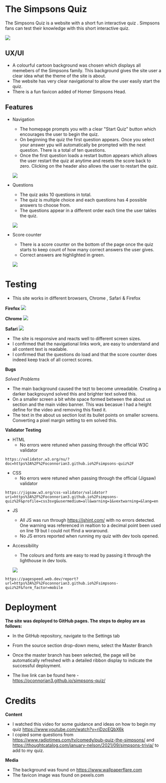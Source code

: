 # The Simpsons Quiz #

The Simpsons Quiz is a website with a short fun interactive quiz . Simpsons fans can test their knowledge with this short interactive quiz.

![](assets/images/amiresponsive.png)

## UX/UI ##

   * A colourful cartoon background was chosen which displays all memebers of the Simpsons family. This background gives the site user a clear idea what the theme of the site is about.
   * The website has very clear navigational to allow the user easily start the quiz.
   * There is a fun favicon added of Homer Simpsons Head.

## Features ##

 * Navigation

    * The homepage prompts you with a clear "Start Quiz" button which encourages the user to begin the quiz.
    * On beginning the quiz the first question appears. Once you select your answer ypu will automatically be prompted with the next question. There is a total of ten questions. 
    * Once the first question loads a restart button appears which allows the user restart the quiz at anytime and resets the score back to zero. Clicking on the header also allows the user to restart the quiz. 
   

    ![](assets/images/header-and-start-page.png)

 * Questions

    * The quiz asks 10 questions in total.
    * The quiz is multiple choice and each questions has 4 possible answers to choose from.
    * The questions appear in a different order each time the user takles the quiz.
    
    ![](assets/images/questions.png)

 * Score counter

    * There is a score counter on the bottom of the page once the quiz starts to keep count of how many correct answers the user gives. 
    * Correct answers are highlighted in green.   

    ![](assets/images/correct-answers.png)

# Testing #

   * This site works in different browsers, Chrome , Safari & Firefox

   **Firefox**
![](assets/images/firefox.png)

   **Chrome**
![](assets/images/chrome.png)

   **Safari**
![](assets/images/safari.png)

   * The site is responsive and reacts well to different screen sizes.
   * I confirmed that the navigational links work, are easy to understand and all content text is readable.
   * I confirmed that the questions do load and that the score counter does indeed keep track of all correct scores.

**Bugs** 

*Solved Problems*

   * The main background caused the tezt to become unreadable. Creating a darker backgrouynd solved this and brighter text solved this.
   * On a smaller screen a bit white space formed between the about us section and the main video banner. This was becasue I had a height define for the video and removing this fixed it. 
   * The text in the about us section lost its bullet points on smaller screens. Converting a pixel margin setting to em solved this.

**Validator Testing**

* HTML
   * No errors were retuned when passing through the official W3C validator

```
https://validator.w3.org/nu/?doc=https%3A%2F%2Foconnorian3.github.io%2Fsimpsons-quiz%2F

```

* CSS
   * No errors were retuned when passing through the official (Jigsaw) validator

```
https://jigsaw.w3.org/css-validator/validator?uri=https%3A%2F%2Foconnorian3.github.io%2Fsimpsons-quiz%2F&profile=css3svg&usermedium=all&warning=1&vextwarning=&lang=en
```

* JS
  * All JS was run through https://jshint.com/ with no errors detected. One warning was referenced in realtion to a decimal point been used on line 19 but I could not ffind a woraround.
  * No JS errors reported when running my quiz with dev tools opened.
    
* Accessibility
   * The colours and fonts are easy to read by passing it through the lighthouse in dev tools.

   ![](/assets/images/lighthouseresults.png)
```
https://pagespeed.web.dev/report?url=https%3A%2F%2Foconnorian3.github.io%2Fsimpsons-quiz%2F&form_factor=mobile

```    

# Deployment #

**The site was deployed to GitHub pages. The steps to deploy are as follows:**
   * In the GitHub repository, navigate to the Settings tab
   * From the source section drop-down menu, select the Master Branch
   * Once the master branch has been selected, the page will be automatically refreshed with a detailed ribbon display to indicate the successful deployment.

   * The live link can be found here - https://oconnorian3.github.io/simpsons-quiz/

# Credits #

**Content** 
   * I watched this video for some guidance and ideas on how to begin my quiz https://www.youtube.com/watch?v=riDzcEQbX6k
   * I copied some questions from https://www.radiotimes.com/tv/comedy/pub-quiz-the-simpsons/ and https://thoughtcatalog.com/january-nelson/2021/09/simpsons-trivia/ to add to my quiz.

**Media**

   * The background was found on https://www.wallpaperflare.com 
   * The favicon image was found on pexels.com
